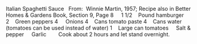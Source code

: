 Italian Spaghetti Sauce
 
From:  Winnie Martin, 1957; Recipe also in Better Homes & Gardens Book, Section 9, Page 8
 
 
1 1/2    Pound hamburger
2    Green peppers
4     Onions
4    Cans tomato paste
4    Cans water (tomatoes can be used instead of water)
1    Large can tomatoes
    Salt & pepper
    Garlic
    
 
Cook about 2 hours and let stand overnight. 
 
